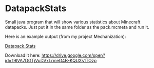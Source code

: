 # DatapackStats
Small java program that will show various statistics about Minecraft datapacks. Just put it in the same folder as the pack.mcmeta and run it.

Here is an example output (from my project Mechanization):

[Datapack Stats](https://i.imgur.com/rc7cxkw.png)

Download it here: https://drive.google.com/open?id=19IVA7DGTjVuDVxLrmeG4B-KQUXs1TOzp
